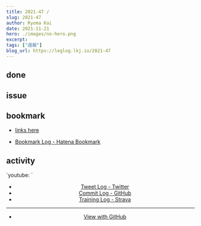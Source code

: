 ```yaml
---
title: 2021-47 / 
slug: 2021-47
author: Ryoma Kai
date: 2021-11-21
hero: ./images/no-hero.png
excerpt: 
tags: ["週報"]
blog_url: https://leglog.lkj.io/2021-47
---
```


<!--greeting here-->

## done

### 

## issue

### 

## bookmark

- [links here]()


- [Bookmark Log - Hatena Bookmark](https://b.hatena.ne.jp/Ryo_K/bookmark)

## activity

<Tweet tweetLink="" align="center" />
<Instagram instagramId="" />
`youtube: `

- [Tweet Log - Twitter](https://twitter.com/search?q=(from%3Alegnoh)%20until%3A2021-11-21%20since%3A2021-11-15%20-filter%3Areplies&src=typed_query)
- [Commit Log - GitHub](https://github.com/legnoh?tab=overview&from=2021-11-15&to=2021-11-21)
- [Training Log - Strava](https://www.strava.com/athletes/47349424/training/log)

----

- [View with GitHub](https://github.com/legnoh/leglog/blob/master/content/posts/202x/2021/47/index.md)

